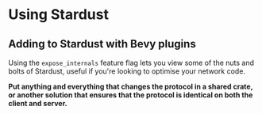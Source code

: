 # Using Stardust


## Adding to Stardust with Bevy plugins
Using the `expose_internals` feature flag lets you view some of the nuts and bolts of Stardust, useful if you're looking to optimise your network code.

**Put anything and everything that changes the protocol in a shared crate, or another solution that ensures that the protocol is identical on both the client and server.**